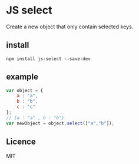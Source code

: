 # JS select
Create a new object that only contain selected keys.

## install

```shell
npm install js-select --save-dev
```

## example

```javascript
var object = {
    a : "a",
    b : "b",
    c : "c"
};
// {a : "a" , b : "b"}
var newObject = object.select(["a","b"]);

```

## Licence

MIT